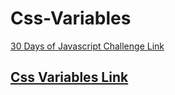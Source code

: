 # Css-Variables
 [30 Days of Javascript Challenge Link](https://www.youtube.com/watch?v=VuN8qwZoego&list=PLu8EoSxDXHP6CGK4YVJhL_VWetA865GOH)
 <br>
 ## [Css Variables Link](https://cssvariables-30daysofjs.netlify.app/)
 <br>
